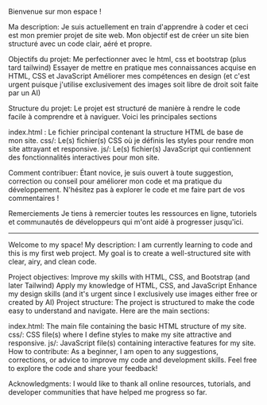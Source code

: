 Bienvenue sur mon espace !

Ma description:
Je suis actuellement en train d'apprendre à coder et ceci est mon premier projet de site web. Mon objectif est de créer un site bien structuré avec un code clair, aéré et propre.

Objectifs du projet:
Me perfectionner avec le html, css et bootstrap (plus tard tailwind)
Essayer de mettre en pratique mes connaissances acquise en HTML, CSS et JavaScript
Améliorer mes compétences en design (et c'est urgent puisque j'utilise exclusivement des images soit libre de droit soit faite par un AI)

Structure du projet:
Le projet est structuré de manière à rendre le code facile à comprendre et à naviguer. Voici les principales sections 

index.html : Le fichier principal contenant la structure HTML de base de mon site.
css/: Le(s) fichier(s) CSS où je définis les styles pour rendre mon site attrayant et responsive.
js/: Le(s) fichier(s) JavaScript qui contiennent des fonctionnalités interactives pour mon site.

Comment contribuer:
Étant novice, je suis ouvert à toute suggestion, correction ou conseil pour améliorer mon code et ma pratique du développement. N'hésitez pas à explorer le code et me faire part de vos commentaires !

Remerciements
Je tiens à remercier toutes les ressources en ligne, tutoriels et communautés de développeurs qui m'ont aidé à progresser jusqu'ici.

-----------------

Welcome to my space!
My description:
I am currently learning to code and this is my first web project. My goal is to create a well-structured site with clear, airy, and clean code.

Project objectives:
Improve my skills with HTML, CSS, and Bootstrap (and later Tailwind)
Apply my knowledge of HTML, CSS, and JavaScript
Enhance my design skills (and it's urgent since I exclusively use images either free or created by AI)
Project structure:
The project is structured to make the code easy to understand and navigate. Here are the main sections:

index.html: The main file containing the basic HTML structure of my site.
css/: CSS file(s) where I define styles to make my site attractive and responsive.
js/: JavaScript file(s) containing interactive features for my site.
How to contribute:
As a beginner, I am open to any suggestions, corrections, or advice to improve my code and development skills. Feel free to explore the code and share your feedback!

Acknowledgments:
I would like to thank all online resources, tutorials, and developer communities that have helped me progress so far.

